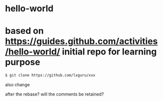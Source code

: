 # hello-world
based on https://guides.github.com/activities/hello-world/
initial repo for learning purpose
=====

```bash 
$ git clone https://github.com/lxguru/xxx
```
 also change

after the rebase?
will the comments be retained?

